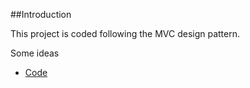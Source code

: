 ##Introduction

This project is coded following the MVC design pattern.

Some ideas
- [Code]

[Code]: https://github.com/DawidYerginyan/simple-php-mvc